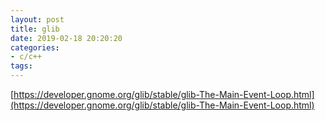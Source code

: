 ```yaml
---
layout: post
title: glib
date: 2019-02-18 20:20:20
categories:
- c/c++
tags:
---
```


[https://developer.gnome.org/glib/stable/glib-The-Main-Event-Loop.html](https://developer.gnome.org/glib/stable/glib-The-Main-Event-Loop.html)  